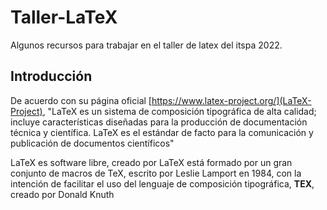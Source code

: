 # Taller-LaTeX
Algunos recursos para trabajar en el taller de latex del itspa 2022.

## Introducción
De acuerdo con su página oficial [https://www.latex-project.org/](LaTeX-Project), "LaTeX es un sistema de composición tipográfica de alta calidad; incluye características diseñadas para la producción de documentación técnica y científica. LaTeX es el estándar de facto para la comunicación y publicación de documentos científicos"

LaTeX es software libre, creado por LaTeX está formado por un gran conjunto de macros de TeX, escrito por Leslie Lamport en 1984, con la intención de facilitar el uso del lenguaje de composición tipográfica, $\displaystyle {\mathbf {TEX}}$, creado por Donald Knuth



